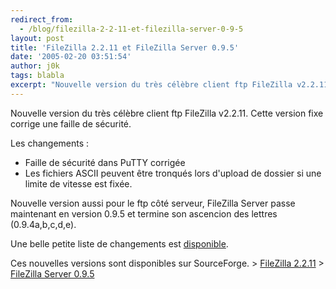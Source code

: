 ```yaml
---
redirect_from:
  - /blog/filezilla-2-2-11-et-filezilla-server-0-9-5
layout: post
title: 'FileZilla 2.2.11 et FileZilla Server 0.9.5'
date: '2005-02-20 03:51:54'
author: j0k
tags: blabla
excerpt: "Nouvelle version du très célèbre client ftp FileZilla v2.2.11.   Cette version fixe corrige une faille de sécurité."
---
```


Nouvelle version du très célèbre client ftp FileZilla v2.2.11.   Cette version fixe corrige une faille de sécurité.

Les changements :
* Faille de sécurité dans PuTTY corrigée
* Les fichiers ASCII peuvent être tronqués lors d'upload de dossier si une limite de vitesse est fixée.

Nouvelle version aussi pour le ftp côté serveur, FileZilla Server passe maintenant en version 0.9.5 et termine son ascencion des lettres (0.9.4a,b,c,d,e).

Une belle petite liste de changements est [disponible](http://sourceforge.net/project/shownotes.php?release_id=305992).

Ces nouvelles versions sont disponibles sur SourceForge.   > [FileZilla 2.2.11](http://sourceforge.net/project/showfiles.php?group_id=21558&package_id=15149&release_id=306850)   > [FileZilla Server 0.9.5](http://sourceforge.net/project/showfiles.php?group_id=21558&package_id=21737&release_id=305992)
